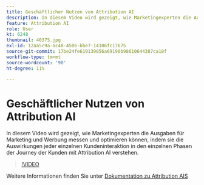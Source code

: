 ```yaml
---
title: Geschäftlicher Nutzen von Attribution AI
description: In diesem Video wird gezeigt, wie Marketingexperten die Ausgaben für Marketing und Werbung messen und optimieren können, indem sie die Auswirkungen jeder einzelnen Kundeninteraktion in den einzelnen Phasen der Journey der Kunden mit Attribution AI verstehen.
feature: Attribution AI
role: User
kt: 6248
thumbnail: 40375.jpg
exl-id: 12aa5c9a-ac48-4506-bbe7-14106fc17675
source-git-commit: 17be24fe619139056a69190b98610644387ca18f
workflow-type: tm+mt
source-wordcount: '90'
ht-degree: 11%

---
```


# Geschäftlicher Nutzen von Attribution AI

In diesem Video wird gezeigt, wie Marketingexperten die Ausgaben für Marketing und Werbung messen und optimieren können, indem sie die Auswirkungen jeder einzelnen Kundeninteraktion in den einzelnen Phasen der Journey der Kunden mit Attribution AI verstehen.

>[!VIDEO](https://video.tv.adobe.com/v/40375?quality=12&learn=on)

Weitere Informationen finden Sie unter [Dokumentation zu Attribution AIS](https://experienceleague.adobe.com/docs/experience-platform/intelligent-services/attribution-ai/overview.html)

